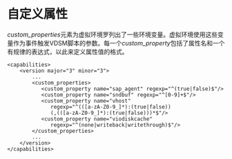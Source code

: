 # 自定义属性

*custom\_properties*元素为虚拟环境罗列出了一些环境变量。虚拟环境使用这些变量作为事件触发VDSM脚本的参数。每一个*custom\_property*包括了属性名和一个有规律的表达式，以此来定义属性值的格式。

             
    <capabilities>
        <version major="3" minor="3">
            ...
            <custom_properties>
               <custom_property name="sap_agent" regexp="^(true|false)$"/>
               <custom_property name="sndbuf" regexp="^[0-9]+$"/>
               <custom_property name="vhost"
                  regexp="^(([a-zA-Z0-9_]*):(true|false))
                  (,(([a-zA-Z0-9_]*):(true|false)))*$"/>
               <custom_property name="viodiskcache"
                  regexp="^(none|writeback|writethrough)$"/>
            </custom_properties>
            ...
        </version>
    </capabilities>
             
          


